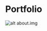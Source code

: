 # Portfolio

![alt about.img](https://drive.google.com/file/d/1durhiQqCxbahxAyUXES-zeQmj33igsco/view)

